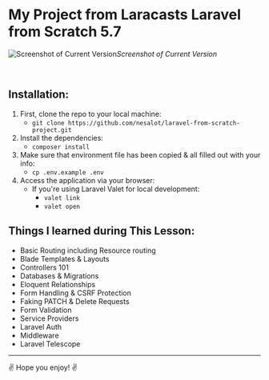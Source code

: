 # My Project from Laracasts Laravel from Scratch 5.7

![Screenshot of Current Version](https://imgur.com/esmPmxg.png)*Screenshot of Current Version*

<br>

## Installation:

1. First, clone the repo to your local machine:
    - `git clone https://github.com/nesalot/laravel-from-scratch-project.git`
1. Install the dependencies:
    - `composer install`
1. Make sure that environment file has been copied & all filled out with your info:
    - `cp .env.example .env`
1. Access the application via your browser:
    - If you're using Laravel Valet for local development:
        - `valet link`
        - `valet open`

## Things I learned during This Lesson:

- Basic Routing including Resource routing
- Blade Templates & Layouts
- Controllers 101
- Databases & Migrations
- Eloquent Relationships
- Form Handling & CSRF Protection
- Faking PATCH & Delete Requests
- Form Validation
- Service Providers
- Laravel Auth
- Middleware
- Laravel Telescope

***

:v: Hope you enjoy! :v:


